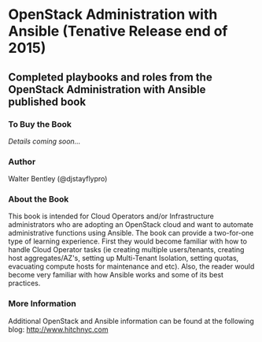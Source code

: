 # OpenStack Administration with Ansible (Tenative Release end of 2015)
## Completed playbooks and roles from the OpenStack Administration with Ansible published book
### To Buy the Book
*Details coming soon...*
### Author
Walter Bentley (@djstayflypro)
### About the Book
This book is intended for Cloud Operators and/or Infrastructure administrators who are adopting an OpenStack cloud and want to automate administrative functions using Ansible. The book can provide a two-for-one type of learning experience. First they would become familiar with how to handle Cloud Operator tasks (ie creating multiple users/tenants, creating host aggregates/AZ's, setting up Multi-Tenant Isolation, setting quotas, evacuating compute hosts for maintenance and etc). Also, the reader would become very familiar with how Ansible works and some of its best practices.
### More Information
Additional OpenStack and Ansible information can be found at the following blog: http://www.hitchnyc.com
